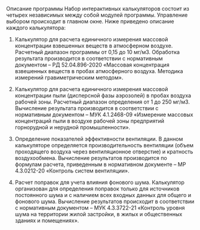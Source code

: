 Описание программы Набор интерактивных калькуляторов состоит из четырех независимых между собой модулей программы. Управление выбором происходит в главном окне. Ниже приведено описание каждого калькулятора:

1.  Калькулятор  для  расчета  единичного  измерения  массовой концентрации  взвешенных  веществ  в  атмосферном  воздухе.  Расчетный диапазон программы от 0,15 до 10 мг/м3. Обработка результата производится в  соответствии  с  нормативным  документом  – РД  52.04.896-2020  «Массовая концентрация взвешенных веществ в пробах атмосферного воздуха. Методика измерений гравиметрическим методом».

2.  Калькулятор  для  расчета  единичного  измерения  массовой концентрации пыли (дисперсной фазы аэрозолей) в  пробах воздуха рабочей зоны.  Расчетный  диапазон  определения  от  1  до  250  мг/м3.  Вычисление результата производится в соответствии с нормативным документом – МУК 4.1.2468-09 «Измерение массовых концентраций пыли в воздухе рабочей зоны предприятий горнорудной и нерудной промышленности».

3.  Определение  показателей  эффективности  вентиляции.  В  данном калькуляторе  определяется производительность  вентиляции  (объем проходящего  воздуха  через  вентиляционное  отверстие)  и  кратность воздухообмена. Вычисление результатов производится по формулам расчета, приведенным в нормативном документе – МР 4.3.0212-20 «Контроль систем вентиляции».

4.  Расчет  поправок  для  учета  влияния  фонового  шума.  Калькулятор организован для  определения поправок  только  для  источников постоянного шума  и  с  наличием  всех  входных  данных  для  общего  и  фонового  шума. Вычисление  результатов  происходит  в  соответствии  с  нормативным документом – МУК 4.3.3722-21 «Контроль уровня шума на территории жилой застройки, в жилых и общественных зданиях и помещениях». 
